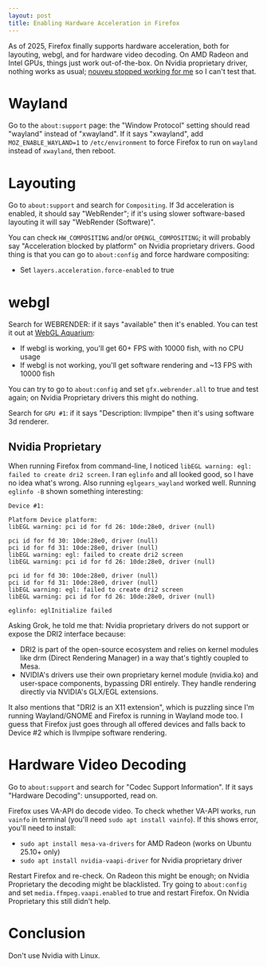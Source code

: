 ```yaml
---
layout: post
title: Enabling Hardware Acceleration in Firefox
---
```


As of 2025, Firefox finally supports hardware acceleration,
both for layouting, webgl, and for hardware video decoding.
On AMD Radeon and Intel GPUs, things just work out-of-the-box.
On Nvidia proprietary driver, nothing works as usual;
[nouveu stopped working for me](https://bugs.launchpad.net/ubuntu/+source/linux/+bug/2125584) so I can't test that.

# Wayland

Go to the `about:support` page: the "Window Protocol"
setting should read "wayland" instead of "xwayland". If it says "xwayland",
add `MOZ_ENABLE_WAYLAND=1` to `/etc/environment` to force Firefox to run on `wayland`
instead of `xwayland`, then reboot.

# Layouting

Go to `about:support` and search for `Compositing`.
If 3d acceleration is enabled, it should say "WebRender";
if it's using slower software-based layouting it will say "WebRender (Software)".

You can check `HW_COMPOSITING` and/or `OPENGL_COMPOSITING`; it will
probably say "Acceleration blocked by platform" on Nvidia proprietary drivers.
Good thing is that you can go to `about:config` and force hardware compositing:

* Set `layers.acceleration.force-enabled` to true

# webgl

Search for WEBRENDER: if it says "available" then it's enabled.
You can test it out at [WebGL Aquarium](https://webglsamples.org/aquarium/aquarium.html):

* If webgl is working, you'll get 60+ FPS with 10000 fish, with no CPU usage
* If webgl is not working, you'll get software rendering and ~13 FPS with 10000 fish

You can try to go to `about:config` and set `gfx.webrender.all` to true and test again;
on Nvidia Proprietary drivers this might do nothing.

Search for `GPU #1`: if it says "Description: llvmpipe" then it's using software 3d renderer.

## Nvidia Proprietary

When running Firefox from command-line, I noticed `libEGL warning: egl: failed to create dri2 screen`.
I ran `eglinfo` and all looked good, so I have no idea what's wrong. Also running
`eglgears_wayland` worked well. Running `eglinfo -B` shown something interesting:

```
Device #1:

Platform Device platform:
libEGL warning: pci id for fd 26: 10de:28e0, driver (null)

pci id for fd 30: 10de:28e0, driver (null)
pci id for fd 31: 10de:28e0, driver (null)
libEGL warning: egl: failed to create dri2 screen
libEGL warning: pci id for fd 26: 10de:28e0, driver (null)

pci id for fd 30: 10de:28e0, driver (null)
pci id for fd 31: 10de:28e0, driver (null)
libEGL warning: egl: failed to create dri2 screen
libEGL warning: pci id for fd 26: 10de:28e0, driver (null)

eglinfo: eglInitialize failed
```
Asking Grok, he told me that: Nvidia proprietary drivers do not support or expose the DRI2 interface because:

* DRI2 is part of the open-source ecosystem and relies on kernel modules like drm (Direct Rendering Manager) in a way that's tightly coupled to Mesa.
* NVIDIA's drivers use their own proprietary kernel module (nvidia.ko) and user-space components, bypassing DRI entirely. They handle rendering directly via NVIDIA's GLX/EGL extensions.

It also mentions that "DRI2 is an X11 extension", which is puzzling since I'm running Wayland/GNOME and
Firefox is running in Wayland mode too. I guess that Firefox just goes through all offered devices and falls back
to Device #2 which is llvmpipe software rendering.

# Hardware Video Decoding

Go to `about:support` and search for "Codec Support Information".
If it says "Hardware Decoding": unsupported, read on.

Firefox uses VA-API do decode video. To check whether VA-API works,
run `vainfo` in terminal (you'll need `sudo apt install vainfo`).
If this shows error, you'll need to install:

* `sudo apt install mesa-va-drivers` for AMD Radeon (works on Ubuntu 25.10+ only)
* `sudo apt install nvidia-vaapi-driver` for Nvidia proprietary driver

Restart Firefox and re-check. On Radeon this might be enough; on Nvidia Proprietary
the decoding might be blacklisted. Try going to `about:config` and set
`media.ffmpeg.vaapi.enabled` to true and restart Firefox. On Nvidia Proprietary this
still didn't help.

# Conclusion

Don't use Nvidia with Linux.

